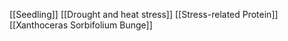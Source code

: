 [[Seedling]]
[[Drought and heat stress]]
[[Stress-related Protein]]
[[Xanthoceras Sorbifolium Bunge]]
